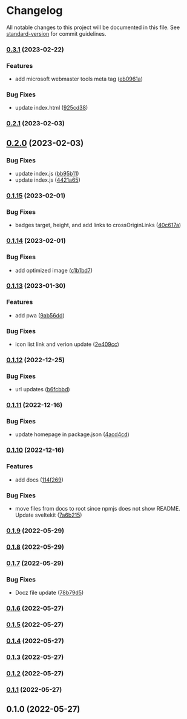 # Changelog

All notable changes to this project will be documented in this file. See [standard-version](https://github.com/conventional-changelog/standard-version) for commit guidelines.

### [0.3.1](https://github.com/shinokada/svelte-file-icons/compare/v0.2.1...v0.3.1) (2023-02-22)


### Features

* add microsoft webmaster tools meta tag ([eb0961a](https://github.com/shinokada/svelte-file-icons/commit/eb0961acf33c79032b3926e352dc1a9aedc01724))


### Bug Fixes

* update index.html ([925cd38](https://github.com/shinokada/svelte-file-icons/commit/925cd383e3ed9cd232156e65652cca5df255a146))

### [0.2.1](https://github.com/shinokada/svelte-file-icons/compare/v0.2.0...v0.2.1) (2023-02-03)

## [0.2.0](https://github.com/shinokada/svelte-file-icons/compare/v0.1.15...v0.2.0) (2023-02-03)

### Bug Fixes

- update index.js ([bb95b11](https://github.com/shinokada/svelte-file-icons/commit/bb95b1139798e9805989055f0b6a31596abd3706))
- update index.js ([4421a65](https://github.com/shinokada/svelte-file-icons/commit/4421a65f6999950b7f91d619bed5005033005665))

### [0.1.15](https://github.com/shinokada/svelte-file-icons/compare/v0.1.14...v0.1.15) (2023-02-01)

### Bug Fixes

- badges target, height, and add links to crossOriginLinks ([40c617a](https://github.com/shinokada/svelte-file-icons/commit/40c617aef86f2ee73f8842ff1568b6ecac57e310))

### [0.1.14](https://github.com/shinokada/svelte-file-icons/compare/v0.1.13...v0.1.14) (2023-02-01)

### Bug Fixes

- add optimized image ([c1b1bd7](https://github.com/shinokada/svelte-file-icons/commit/c1b1bd7a96e0bae8aff664e7c5586decf8da57f6))

### [0.1.13](https://github.com/shinokada/svelte-file-icons/compare/v0.1.12...v0.1.13) (2023-01-30)

### Features

- add pwa ([9ab56dd](https://github.com/shinokada/svelte-file-icons/commit/9ab56dd086380a8df0ead8602c7e07b69e905594))

### Bug Fixes

- icon list link and verion update ([2e409cc](https://github.com/shinokada/svelte-file-icons/commit/2e409cc1268b52cb441cef54ba029f9de01b1d2f))

### [0.1.12](https://github.com/shinokada/svelte-file-icons/compare/v0.1.11...v0.1.12) (2022-12-25)

### Bug Fixes

- url updates ([b6fcbbd](https://github.com/shinokada/svelte-file-icons/commit/b6fcbbd6ac71cc60ecb6e111afb93d0113bf9e9b))

### [0.1.11](https://github.com/shinokada/svelte-file-icons/compare/v0.1.10...v0.1.11) (2022-12-16)

### Bug Fixes

- update homepage in package.json ([4acd4cd](https://github.com/shinokada/svelte-file-icons/commit/4acd4cd8c19dc71747be6bcfa4b84a51f9940b9d))

### [0.1.10](https://github.com/shinokada/svelte-file-icons/compare/v0.1.9...v0.1.10) (2022-12-16)

### Features

- add docs ([114f269](https://github.com/shinokada/svelte-file-icons/commit/114f2698ec96778384ff3ab42f009b997bc3e35c))

### Bug Fixes

- move files from docs to root since npmjs does not show README. Update sveltekit ([7a6b215](https://github.com/shinokada/svelte-file-icons/commit/7a6b215b91d211bb869d084ea6cbc2a1511b4134))

### [0.1.9](https://github.com/shinokada/svelte-file-icons/compare/v0.1.8...v0.1.9) (2022-05-29)

### [0.1.8](https://github.com/shinokada/svelte-file-icons/compare/v0.1.7...v0.1.8) (2022-05-29)

### [0.1.7](https://github.com/shinokada/svelte-file-icons/compare/v0.1.6...v0.1.7) (2022-05-29)

### Bug Fixes

- Docz file update ([78b79d5](https://github.com/shinokada/svelte-file-icons/commit/78b79d5fd0d7ab6b658a45d96bf62d3791a2f9fb))

### [0.1.6](https://github.com/shinokada/svelte-file-icons/compare/v0.1.5...v0.1.6) (2022-05-27)

### [0.1.5](https://github.com/shinokada/svelte-file-icons/compare/v0.1.4...v0.1.5) (2022-05-27)

### [0.1.4](https://github.com/shinokada/svelte-file-icons/compare/v0.1.3...v0.1.4) (2022-05-27)

### [0.1.3](https://github.com/shinokada/svelte-file-icons/compare/v0.1.2...v0.1.3) (2022-05-27)

### [0.1.2](https://github.com/shinokada/svelte-file-icons/compare/v0.1.1...v0.1.2) (2022-05-27)

### [0.1.1](https://github.com/shinokada/svelte-file-icons/compare/v0.1.0...v0.1.1) (2022-05-27)

## 0.1.0 (2022-05-27)
